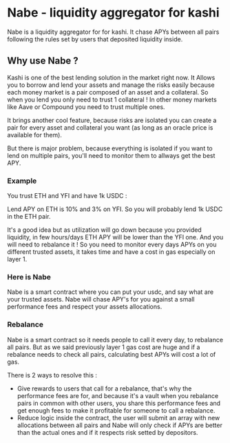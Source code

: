 # Nabe - liquidity aggregator for kashi

Nabe is a liquidity aggregator for for kashi.
It chase APYs between all pairs following the rules set by users that deposited liquidity inside.

## Why use Nabe ?

Kashi is one of the best lending solution in the market right now. It Allows you to borrow and lend your assets and manage the risks easily because each money market is a pair composed of an asset and a collateral. So when you lend you only need to trust 1 collateral ! In other money markets like Aave or Compound you need to trust multiple ones.

It brings another cool feature, because risks are isolated you can create a pair for every asset and collateral you want (as long as an oracle price is available for them).

But there is major problem, because everything is isolated if you want to lend on multiple pairs, you'll need to monitor them to allways get the best APY.

### Example

You trust ETH and YFI and have 1k USDC :

Lend APY on ETH is 10% and 3% on YFI.
So you will probably lend 1k USDC in the ETH pair.

It's a good idea but as utilization will go down because you provided liquidity, in few hours/days ETH APY will be lower than the YFI one.
And you will need to rebalance it !
So you need to monitor every days APYs on you different trusted assets, it takes time and have a cost in gas especially on layer 1.

### Here is Nabe

Nabe is a smart contract where you can put your usdc, and say what are your trusted assets.
Nabe will chase APY's for you against a small performance fees and respect your assets allocations.

### Rebalance

Nabe is a smart contract so it needs people to call it every day, to rebalance all pairs.
But as we said previously layer 1 gas cost are huge and if a rebalance needs to check all pairs, calculating best APYs will cost a lot of gas.

There is 2 ways to resolve this :

- Give rewards to users that call for a rebalance, that's why the performance fees are for, and because it's a vault when you rebalance pairs in common with other users, you share this performance fees and get enough fees to make it profitable for someone to call a rebalance.
- Reduce logic inside the contract, the user will submit an array with new allocations between all pairs and Nabe will only check if APYs are better than the actual ones and if it respects risk setted by depositors.
